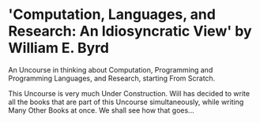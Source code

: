 # 'Computation, Languages, and Research: An Idiosyncratic View' by William E. Byrd

An Uncourse in thinking about Computation, Programming and Programming Languages, and Research, starting From Scratch.

This Uncourse is very much Under Construction.  Will has decided to write all the books that are part of this Uncourse simultaneously, while writing Many Other Books at once.  We shall see how that goes...

